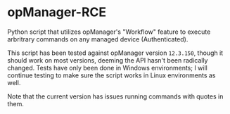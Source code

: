 # opManager-RCE
Python script that utilizes opManager's "Workflow" feature to execute arbritrary commands on any managed device (Authenticated).

This script has been tested against opManager version `12.3.150`, though it should work on most versions, deeming the API hasn't been radically changed. Tests have only been done in Windows environments; I will continue testing to make sure the script works in Linux environments as well.

Note that the current version has issues running commands with quotes in them. 
